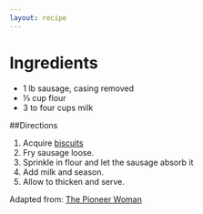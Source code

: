 ```yaml
---
layout: recipe
---
```


Ingredients
===========

- 1 lb sausage, casing removed
- &#8531; cup flour
- 3 to four cups milk

##Directions

1. Acquire [biscuits](../biscuits)
2. Fry sausage loose.
3. Sprinkle in flour and let the sausage absorb it
4. Add milk and season.
5. Allow to thicken and serve.

Adapted from: [The Pioneer Woman](http://thepioneerwoman.com/cooking/2013/03/drop-biscuits-and-sausage-gravy/)